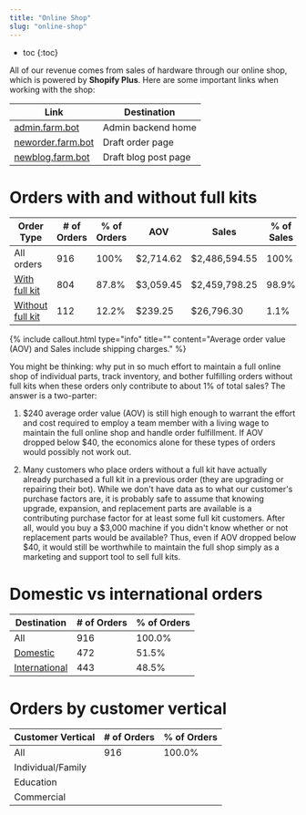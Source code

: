 ```yaml
---
title: "Online Shop"
slug: "online-shop"
---
```


* toc
{:toc}

All of our revenue comes from sales of hardware through our online shop, which is powered by **Shopify Plus**. Here are some important links when working with the shop:

|Link                          |Destination                   |
|------------------------------|------------------------------|
|[admin.farm.bot](https://farmbot.myshopify.com/admin)|Admin backend home
|[neworder.farm.bot](http://neworder.farm.bot)|Draft order page
|[newblog.farm.bot](http://newblog.farm.bot)|Draft blog post page


# Orders with and without full kits

|Order Type                    |# of Orders                   |% of Orders                   |AOV                           |Sales                         |% of Sales                    |
|------------------------------|------------------------------|------------------------------|------------------------------|------------------------------|------------------------------|
|All orders                    |916                           |100%                          |$2,714.62                     |$2,486,594.55                 |100%
|[With full kit](https://farmbot.myshopify.com/admin/reports/161644642)|804                           |87.8%                         |$3,059.45                     |$2,459,798.25                 |98.9%
|[Without full kit](https://farmbot.myshopify.com/admin/reports/161677410)|112                           |12.2%                         |$239.25                       |$26,796.30                    |1.1%



{%
include callout.html
type="info"
title=""
content="Average order value (AOV) and Sales include shipping charges."
%}

You might be thinking: why put in so much effort to maintain a full online shop of individual parts, track inventory, and bother fulfilling orders without full kits when these orders only contribute to about 1% of total sales? The answer is a two-parter:

1. $240 average order value (AOV) is still high enough to warrant the effort and cost required to employ a team member with a living wage to maintain the full online shop and handle order fulfillment. If AOV dropped below $40, the economics alone for these types of orders would possibly not work out.

2. Many customers who place orders without a full kit have actually already purchased a full kit in a previous order (they are upgrading or repairing their bot). While we don't have data as to what our customer's purchase factors are, it is probably safe to assume that knowing upgrade, expansion, and replacement parts are available is a contributing purchase factor for at least some full kit customers. After all, would you buy a $3,000 machine if you didn't know whether or not replacement parts would be available? Thus, even if AOV dropped below $40, it would still be worthwhile to maintain the full shop simply as a marketing and support tool to sell full kits.

# Domestic vs international orders

|Destination                   |# of Orders                   |% of Orders                   |
|------------------------------|------------------------------|------------------------------|
|All                           |916                           |100.0%
|[Domestic](https://farmbot.myshopify.com/admin/reports/161906786)|472                           |51.5%
|[International](https://farmbot.myshopify.com/admin/reports/161939554)|443                           |48.5%

# Orders by customer vertical

|Customer Vertical             |# of Orders                   |% of Orders                   |
|------------------------------|------------------------------|------------------------------|
|All                           |916                           |100.0%
|Individual/Family             |                              |
|Education                     |                              |
|Commercial                    |                              |




